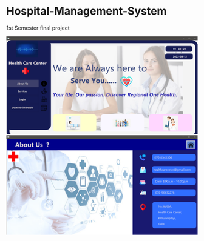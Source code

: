 # Hospital-Management-System
1st Semester final project

<img src="src/assets/img/1.png">
<img src="src/assets/img/2.png">
